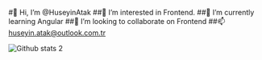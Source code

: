 #👋 Hi, I’m @HuseyinAtak
##👀 I’m interested in Frontend.
##🌱 I’m currently learning Angular
##💞️ I’m looking to collaborate on Frontend
##📫 huseyin.atak@outlook.com.tr

![Github stats 2](https://github-readme-stats.vercel.app/api?username=HuseyinAtak&show_icons=true&theme=radical)
